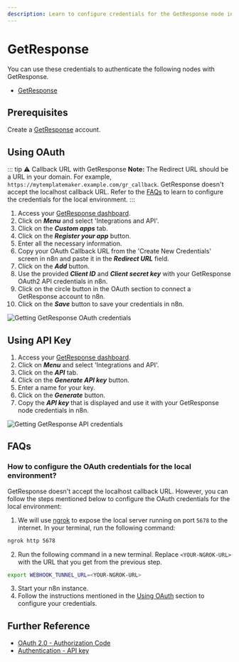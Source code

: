 ```yaml
---
description: Learn to configure credentials for the GetResponse node in n8n
---
```


# GetResponse

You can use these credentials to authenticate the following nodes with GetResponse.
- [GetResponse](../../nodes-library/nodes/GetResponse/README.md)

## Prerequisites

Create a [GetResponse](https://www.getresponse.com/) account.

## Using OAuth

::: tip ⚠️ Callback URL with GetResponse
**Note:** The Redirect URL should be a URL in your domain. For example, `https://mytemplatemaker.example.com/gr_callback`. GetResponse doesn't accept the localhost callback URL. Refer to the [FAQs](#_1-how-to-configure-the-oauth-credentials-for-the-local-environment) to learn to configure the credentials for the local environment.
:::

1. Access your [GetResponse dashboard](https://app.getresponse.com/dashboard).
2. Click on ***Menu*** and select 'Integrations and API'.
3. Click on the ***Custom apps*** tab.
4. Click on the ***Register your app*** button.
5. Enter all the necessary information.
6. Copy your OAuth Callback URL from the 'Create New Credentials' screen in n8n and paste it in the ***Redirect URL*** field.
7. Click on the ***Add*** button.
8. Use the provided ***Client ID*** and ***Client secret key*** with your GetResponse OAuth2 API credentials in n8n.
9. Click on the circle button in the OAuth section to connect a GetResponse account to n8n.
10. Click on the ***Save*** button to save your credentials in n8n.

![Getting GetResponse OAuth credentials](./using-oauth.gif)

## Using API Key

1. Access your [GetResponse dashboard](https://app.getresponse.com/dashboard).
2. Click on ***Menu*** and select 'Integrations and API'.
3. Click on the ***API*** tab.
4. Click on the ***Generate API key*** button.
5. Enter a name for your key.
6. Click on the ***Generate*** button.
7. Copy the ***API key*** that is displayed and use it with your GetResponse node credentials in n8n.

![Getting GetResponse API credentials](./using-api.gif)

## FAQs

### How to configure the OAuth credentials for the local environment?
GetResponse doesn't accept the localhost callback  URL. However, you can follow the steps mentioned below to configure the OAuth credentials for the local environment:
1. We will use [ngrok](https://ngrok.com/) to expose the local server running on port `5678` to the internet. In your terminal, run the following command:
```sh
ngrok http 5678
```
2. Run the following command in a new terminal. Replace `<YOUR-NGROK-URL>` with the URL that you get from the previous step.
```sh
export WEBHOOK_TUNNEL_URL=<YOUR-NGROK-URL>
```
3. Start your n8n instance.
4. Follow the instructions mentioned in the [Using OAuth](#using-oauth) section to configure your credentials.
## Further Reference

- [OAuth 2.0 - Authorization Code](https://apidocs.getresponse.com/v3/case-study/oauth2-authorization-code)
- [Authentication - API key](https://apireference.getresponse.com/#section/Authentication)
